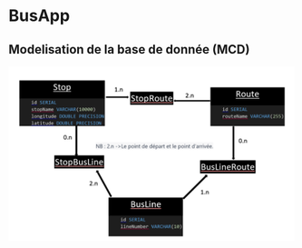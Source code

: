 # BusApp

## Modelisation de la base de donnée (MCD)

![ BusApp MCD](./Scripte%20SQL/MCD.png "BusApp")
